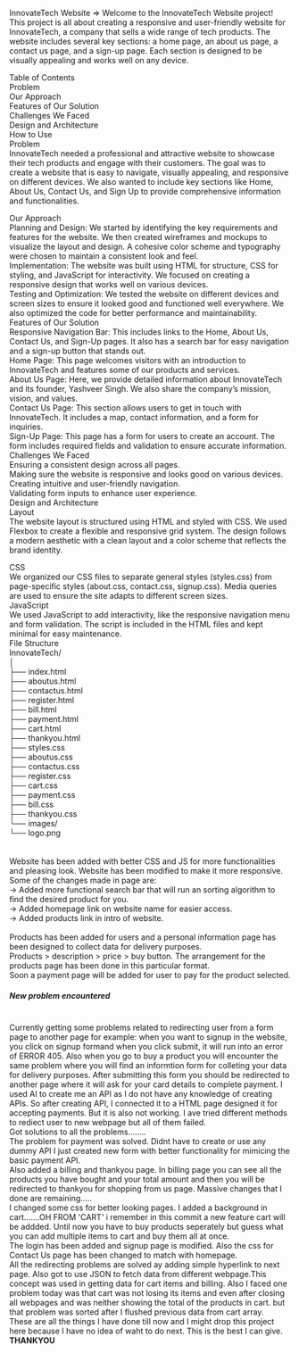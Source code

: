 InnovateTech Website =>
Welcome to the InnovateTech Website project! This project is all about creating a responsive and user-friendly website for InnovateTech, a company that sells a wide range of tech products. The website includes several key sections: a home page, an about us page, a contact us page, and a sign-up page. Each section is designed to be visually appealing and works well on any device.<br/>

Table of Contents<br/>
Problem<br/>
Our Approach<br/>
Features of Our Solution<br/>
Challenges We Faced<br/>
Design and Architecture<br/>
How to Use<br/>
Problem<br/>
InnovateTech needed a professional and attractive website to showcase their tech products and engage with their customers. The goal was to create a website that is easy to navigate, visually appealing, and responsive on different devices. We also wanted to include key sections like Home, About Us, Contact Us, and Sign Up to provide comprehensive information and functionalities.<br/>

Our Approach<br/>
Planning and Design: We started by identifying the key requirements and features for the website. We then created wireframes and mockups to visualize the layout and design. A cohesive color scheme and typography were chosen to maintain a consistent look and feel.
<br/>
Implementation: The website was built using HTML for structure, CSS for styling, and JavaScript for interactivity. We focused on creating a responsive design that works well on various devices.
<br/>
Testing and Optimization: We tested the website on different devices and screen sizes to ensure it looked good and functioned well everywhere. We also optimized the code for better performance and maintainability.
<br/>
Features of Our Solution<br/>
Responsive Navigation Bar: This includes links to the Home, About Us, Contact Us, and Sign-Up pages. It also has a search bar for easy navigation and a sign-up button that stands out.
<br/>
Home Page: This page welcomes visitors with an introduction to InnovateTech and features some of our products and services.
<br/>
About Us Page: Here, we provide detailed information about InnovateTech and its founder, Yashveer Singh. We also share the company’s mission, vision, and values.
<br/>
Contact Us Page: This section allows users to get in touch with InnovateTech. It includes a map, contact information, and a form for inquiries.
<br/>
Sign-Up Page: This page has a form for users to create an account. The form includes required fields and validation to ensure accurate information.
<br/>
Challenges We Faced<br/>
Ensuring a consistent design across all pages.<br/>
Making sure the website is responsive and looks good on various devices.<br/>
Creating intuitive and user-friendly navigation.<br/>
Validating form inputs to enhance user experience.<br/>
Design and Architecture<br/>
Layout<br/>
The website layout is structured using HTML and styled with CSS. We used Flexbox to create a flexible and responsive grid system. The design follows a modern aesthetic with a clean layout and a color scheme that reflects the brand identity.<br/>

CSS<br/>
We organized our CSS files to separate general styles (styles.css) from page-specific styles (about.css, contact.css, signup.css). Media queries are used to ensure the site adapts to different screen sizes.
<br/>
JavaScript<br/>
We used JavaScript to add interactivity, like the responsive navigation menu and form validation. The script is included in the HTML files and kept minimal for easy maintenance.
<br/>
File Structure<br/>
InnovateTech/<br/>
│<br/>
├── index.html<br/>
├── aboutus.html<br/>
├── contactus.html<br/>
├── register.html<br/>
├── bill.html<br/>
├── payment.html<br/>
├── cart.html<br/>
├── thankyou.html<br/>
├── styles.css<br/>
├── aboutus.css<br/>
├── contactus.css<br/>
├── register.css<br/>
├── cart.css<br/>
├── payment.css<br/>
├── bill.css<br/>
├── thankyou.css<br/>
└── images/<br/>
    └── logo.png<br/>
<br/><br/>
Website has been added with better CSS and JS for more functionalities and pleasing look. Website has been modified to make it more responsive.<br/>
Some of the changes made in page are:<BR/>
-> Added more functional search bar that will run an sorting algorithm to find the desired product for you.<br/>
-> Added homepage link on website name for easier access.<br/>
-> Added products link in intro of website. <br/>
<br/>
Products has been added for users and a personal information page has been designed to collect data for delivery purposes.<br/>
Products > description > price > buy button. The arrangement for the products page has been done in this particular format.<br/>
Soon a payment page will be added for user to pay for the product selected.<br/>
<h5>New problem encountered</h5><br/>
Currently getting some problems related to redirecting user from a form page to another page for example: when you want to signup in the website, you click on signup formand when you click submit, it will run into an error of ERROR 405. Also when you go to buy a product you will encounter the same problem where you will find an informtion form for colleting your data for delivery purposes. After submitting this form you should be redirected to another page where it will ask for your card details to complete payment. I used AI to create me an API as I do not have any knowledge of creating APIs. So after creating API, I connected it to a HTML page designed it for accepting payments. But it is also not working. I ave tried different methods to rediect user to new webpage but all of them failed.<br/>
Got solutions to all the problems........<br/>
The problem for payment was solved. Didnt have to create or use any dummy API I just created new form with better functionality for mimicing the basic payment API.<br/>
Also added a billing and thankyou page. In billing page you can see all the products you have bought and your total amount and then you will be redirected to thankyou for shopping from us page. Massive changes that I done are remaining.....<br/>
I changed some css for better looking pages. I added a background in cart.......OH FROM 'CART' i remember in this commit a new feature cart will be addded. Until now you have to buy products seperately but guess what you can add multiple items to cart and buy them all at once.<br/>
The login has been added and signup page is modified. Also the css for Contact Us page has been changed to match with homepage.<br/>
All the redirecting problems are solved ay adding simple hyperlink to next page. Also got to use JSON to fetch data from different webpage.This concept was used in getting data for cart items and billing. Also I faced one problem today was that cart was not losing its items and even after closing all webpages and was neither showing the total of the products in cart. but that problem was sorted after I flushed previous data from cart array.<br/>
These are all the things I have done till now and I might drop this project here because I have no idea of waht to do next. This is the best I can give.<br/>
<strong>THANKYOU</strong>
